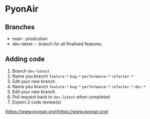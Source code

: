 # PyonAir

## Branches

- main : prodcution
- dev-latest -- branch for all finalised features.

## Adding code

1. Branch `dev-latest`
2. Name you branch `feature-*` `bug-*` `performance-*` `refactor-*`
3. Edit your new branch
4. Name you branch `feature-*` `bug-*` `performance-*` `refactor-*` `doc-*`
5. Edit your new branch
6. Pull request back to `dev-latest` when completed
7. Expect 2 code review(s)

[https://www.pyonair.org](https://www.pyonair.org)

